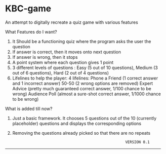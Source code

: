 # KBC-game
An attempt to digitally recreate a quiz game with various features

What Features do I want?
1. It Should be a functioning quiz where the program asks the user the question
2. If answer is correct, then it moves onto next question
3. If answer is wrong, then it stops
4. A point system where each question gives 1 point
5. 3 different levels of questions : Easy (5 out of 10 questions), Medium (3 out of 6 questions), Hard (2 out of 4 questions)
6. Lifelines to help the player: 4 lifelines: Phone a Friend (1 correct answer and 1 incorrect answer)
                                              50-50 (2 wrong options are removed)
                                              Expert Advice (pretty much guaranteed correct answer, 1/100 chance to be wrong)
                                              Audience Poll (almost a sure-shot correct answer, 1/1000 chance to be wrong)
                                              

What is added till now?
1. Just a basic framework. It chooses 5 questions out of the 10 (currently placeholder) questions and displays the corresponding options
2. Removing the questions already picked so that there are no repeats

                                                          VERSION 0.1
----------------------------------------------------------------------------------------------------------------------------------------------------------------------------
